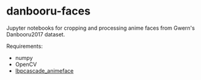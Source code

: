 # danbooru-faces

Jupyter notebooks for cropping and processing anime faces from Gwern's Danbooru2017 dataset. 

Requirements:
* numpy
* OpenCV
* [lbpcascade_animeface](https://github.com/nagadomi/lbpcascade_animeface)
